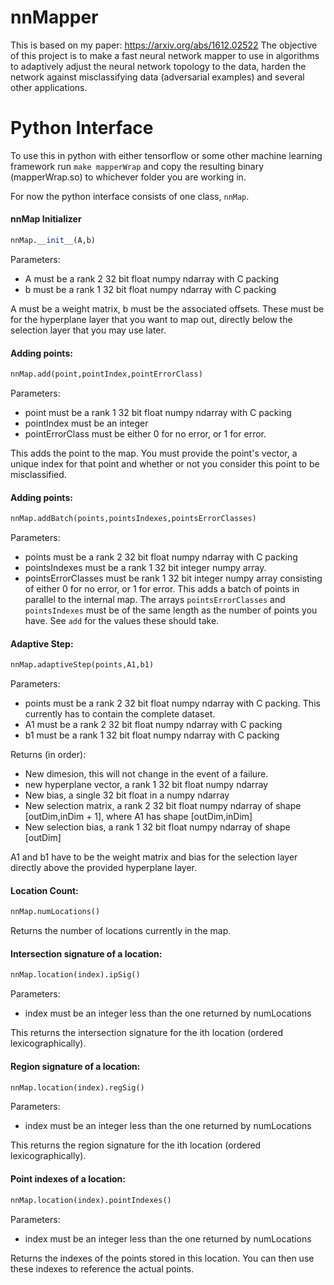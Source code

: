 # nnMapper

This is based on my paper: https://arxiv.org/abs/1612.02522
The objective of this project is to make a fast neural network mapper to use in algorithms to adaptively adjust the neural network topology to the data, harden the network against misclassifying data (adversarial examples) and several other applications. 



# Python Interface

To use this in python with either tensorflow or some other machine learning framework run `make mapperWrap` and copy the resulting binary (mapperWrap.so) to whichever folder you are working in. 

For now the python interface consists of one class, `nnMap`. 

#### nnMap Initializer 
```python
nnMap.__init__(A,b)
```
Parameters:
* A must be a rank 2 32 bit float numpy ndarray with C packing
* b must be a rank 1 32 bit float numpy ndarray with C packing

A must be a weight matrix, b must be the associated offsets. These must be for the hyperplane layer that you want to map out, directly below the selection layer that you may use later.

#### Adding points:
```python
nnMap.add(point,pointIndex,pointErrorClass)
```
Parameters:
* point must be a rank 1 32 bit float numpy ndarray with C packing
* pointIndex must be an integer
* pointErrorClass must be either 0 for no error, or 1 for error.

This adds the point to the map. You must provide the point's vector, a unique index for that point and whether or not you consider this point to be misclassified.

#### Adding points:
```python
nnMap.addBatch(points,pointsIndexes,pointsErrorClasses)
```
Parameters:
* points must be a rank 2 32 bit float numpy ndarray with C packing
* pointsIndexes must be a rank 1 32 bit integer numpy array. 
* pointsErrorClasses must be rank 1 32 bit integer numpy array consisting of either 0 for no error, or 1 for error.
This adds a batch of points in parallel to the internal map. The arrays `pointsErrorClasses` and `pointsIndexes` must be of the same length as the number of points you have. See `add` for the values these should take.

#### Adaptive Step:
```python
nnMap.adaptiveStep(points,A1,b1)
```
Parameters:
* points must be a rank 2 32 bit float numpy ndarray with C packing. This currently has to contain the complete dataset. 
* A1 must be a rank 2 32 bit float numpy ndarray with C packing
* b1 must be a rank 1 32 bit float numpy ndarray with C packing

Returns (in order):
* New dimesion, this will not change in the event of a failure. 
* new hyperplane vector, a rank 1 32 bit float numpy ndarray 
* New bias, a single 32 bit float in a numpy ndarray
* New selection matrix, a rank 2 32 bit float numpy ndarray of shape [outDim,inDim + 1], where A1 has shape [outDim,inDim]
* New selection bias, a rank 1 32 bit float numpy ndarray of shape [outDim]

A1 and b1 have to be the weight matrix and bias for the selection layer directly above the provided hyperplane layer. 

#### Location Count:
```python
nnMap.numLocations()
```
Returns the number of locations currently in the map.


#### Intersection signature of a location:
```python
nnMap.location(index).ipSig()
```
Parameters:
* index must be an integer less than the one returned by numLocations

This returns the intersection signature for the ith location (ordered lexicographically).

#### Region signature of a location:
```python
nnMap.location(index).regSig()
```
Parameters:
* index must be an integer less than the one returned by numLocations

This returns the region signature for the ith location (ordered lexicographically).

#### Point indexes of a location:
```python
nnMap.location(index).pointIndexes()
```
Parameters:
* index must be an integer less than the one returned by numLocations

Returns the indexes of the points stored in this location. You can then use these indexes to reference the actual points.